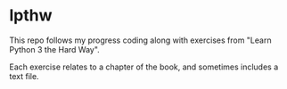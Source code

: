 # lpthw
This repo follows my progress coding along with exercises from "Learn Python 3 the Hard Way".

Each exercise relates to a chapter of the book, and sometimes includes a text file.
